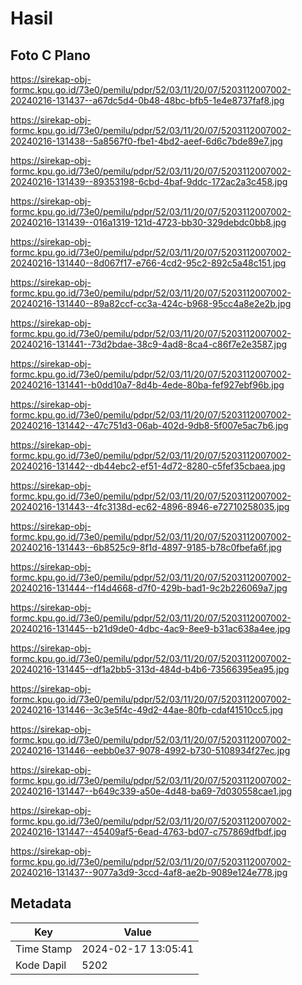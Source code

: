 # Hasil

## Foto C Plano

https://sirekap-obj-formc.kpu.go.id/73e0/pemilu/pdpr/52/03/11/20/07/5203112007002-20240216-131437--a67dc5d4-0b48-48bc-bfb5-1e4e8737faf8.jpg

https://sirekap-obj-formc.kpu.go.id/73e0/pemilu/pdpr/52/03/11/20/07/5203112007002-20240216-131438--5a8567f0-fbe1-4bd2-aeef-6d6c7bde89e7.jpg

https://sirekap-obj-formc.kpu.go.id/73e0/pemilu/pdpr/52/03/11/20/07/5203112007002-20240216-131439--89353198-6cbd-4baf-9ddc-172ac2a3c458.jpg

https://sirekap-obj-formc.kpu.go.id/73e0/pemilu/pdpr/52/03/11/20/07/5203112007002-20240216-131439--016a1319-121d-4723-bb30-329debdc0bb8.jpg

https://sirekap-obj-formc.kpu.go.id/73e0/pemilu/pdpr/52/03/11/20/07/5203112007002-20240216-131440--8d067f17-e766-4cd2-95c2-892c5a48c151.jpg

https://sirekap-obj-formc.kpu.go.id/73e0/pemilu/pdpr/52/03/11/20/07/5203112007002-20240216-131440--89a82ccf-cc3a-424c-b968-95cc4a8e2e2b.jpg

https://sirekap-obj-formc.kpu.go.id/73e0/pemilu/pdpr/52/03/11/20/07/5203112007002-20240216-131441--73d2bdae-38c9-4ad8-8ca4-c86f7e2e3587.jpg

https://sirekap-obj-formc.kpu.go.id/73e0/pemilu/pdpr/52/03/11/20/07/5203112007002-20240216-131441--b0dd10a7-8d4b-4ede-80ba-fef927ebf96b.jpg

https://sirekap-obj-formc.kpu.go.id/73e0/pemilu/pdpr/52/03/11/20/07/5203112007002-20240216-131442--47c751d3-06ab-402d-9db8-5f007e5ac7b6.jpg

https://sirekap-obj-formc.kpu.go.id/73e0/pemilu/pdpr/52/03/11/20/07/5203112007002-20240216-131442--db44ebc2-ef51-4d72-8280-c5fef35cbaea.jpg

https://sirekap-obj-formc.kpu.go.id/73e0/pemilu/pdpr/52/03/11/20/07/5203112007002-20240216-131443--4fc3138d-ec62-4896-8946-e72710258035.jpg

https://sirekap-obj-formc.kpu.go.id/73e0/pemilu/pdpr/52/03/11/20/07/5203112007002-20240216-131443--6b8525c9-8f1d-4897-9185-b78c0fbefa6f.jpg

https://sirekap-obj-formc.kpu.go.id/73e0/pemilu/pdpr/52/03/11/20/07/5203112007002-20240216-131444--f14d4668-d7f0-429b-bad1-9c2b226069a7.jpg

https://sirekap-obj-formc.kpu.go.id/73e0/pemilu/pdpr/52/03/11/20/07/5203112007002-20240216-131445--b21d9de0-4dbc-4ac9-8ee9-b31ac638a4ee.jpg

https://sirekap-obj-formc.kpu.go.id/73e0/pemilu/pdpr/52/03/11/20/07/5203112007002-20240216-131445--df1a2bb5-313d-484d-b4b6-73566395ea95.jpg

https://sirekap-obj-formc.kpu.go.id/73e0/pemilu/pdpr/52/03/11/20/07/5203112007002-20240216-131446--3c3e5f4c-49d2-44ae-80fb-cdaf41510cc5.jpg

https://sirekap-obj-formc.kpu.go.id/73e0/pemilu/pdpr/52/03/11/20/07/5203112007002-20240216-131446--eebb0e37-9078-4992-b730-5108934f27ec.jpg

https://sirekap-obj-formc.kpu.go.id/73e0/pemilu/pdpr/52/03/11/20/07/5203112007002-20240216-131447--b649c339-a50e-4d48-ba69-7d030558cae1.jpg

https://sirekap-obj-formc.kpu.go.id/73e0/pemilu/pdpr/52/03/11/20/07/5203112007002-20240216-131447--45409af5-6ead-4763-bd07-c757869dfbdf.jpg

https://sirekap-obj-formc.kpu.go.id/73e0/pemilu/pdpr/52/03/11/20/07/5203112007002-20240216-131437--9077a3d9-3ccd-4af8-ae2b-9089e124e778.jpg


## Metadata

| Key        | Value               |
| ---------- | ------------------- |
| Time Stamp | 2024-02-17 13:05:41 |
| Kode Dapil | 5202                |



